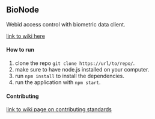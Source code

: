 ## BioNode

Webid access control with biometric data client.

[link to wiki here]()

#### How to run
1. clone the repo `git clone https://url/to/repo/`.
3. make sure to have node.js installed on your computer.
4. run `npm install` to install the dependencies.
5. run the application with `npm start`.

#### Contributing
[link to wiki page on contributing standards]()
